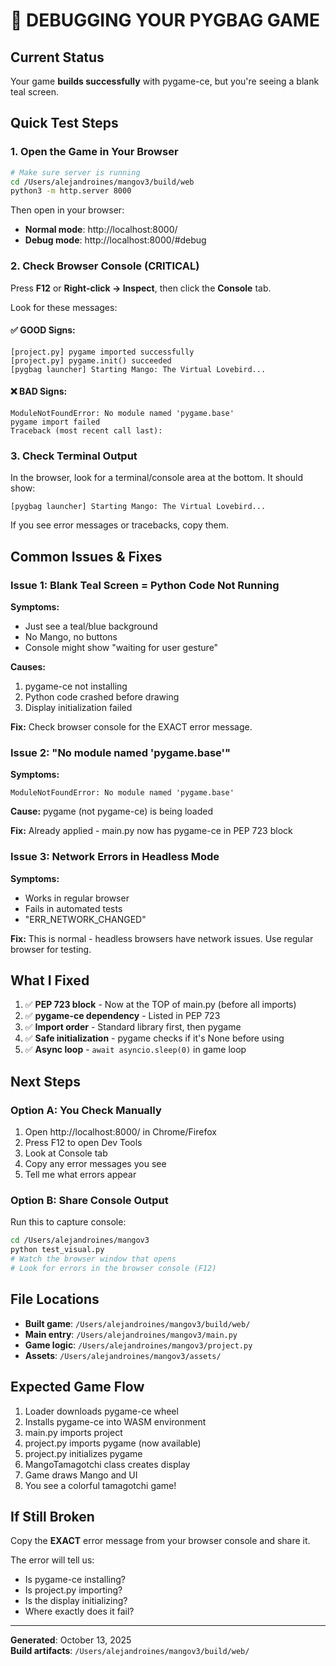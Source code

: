 # 🔧 DEBUGGING YOUR PYGBAG GAME

## Current Status

Your game **builds successfully** with pygame-ce, but you're seeing a blank teal screen.

## Quick Test Steps

### 1. Open the Game in Your Browser

```bash
# Make sure server is running
cd /Users/alejandroines/mangov3/build/web
python3 -m http.server 8000
```

Then open in your browser:
- **Normal mode**: http://localhost:8000/
- **Debug mode**: http://localhost:8000/#debug

### 2. Check Browser Console (CRITICAL)

Press **F12** or **Right-click → Inspect**, then click the **Console** tab.

Look for these messages:

#### ✅ GOOD Signs:
```
[project.py] pygame imported successfully
[project.py] pygame.init() succeeded
[pygbag launcher] Starting Mango: The Virtual Lovebird...
```

#### ❌ BAD Signs:
```
ModuleNotFoundError: No module named 'pygame.base'
pygame import failed
Traceback (most recent call last):
```

### 3. Check Terminal Output

In the browser, look for a terminal/console area at the bottom. It should show:
```
[pygbag launcher] Starting Mango: The Virtual Lovebird...
```

If you see error messages or tracebacks, copy them.

## Common Issues & Fixes

### Issue 1: Blank Teal Screen = Python Code Not Running

**Symptoms:**
- Just see a teal/blue background
- No Mango, no buttons
- Console might show "waiting for user gesture"

**Causes:**
1. pygame-ce not installing
2. Python code crashed before drawing
3. Display initialization failed

**Fix:**
Check browser console for the EXACT error message.

### Issue 2: "No module named 'pygame.base'"

**Symptoms:**
```
ModuleNotFoundError: No module named 'pygame.base'
```

**Cause:** pygame (not pygame-ce) is being loaded

**Fix:** Already applied - main.py now has pygame-ce in PEP 723 block

### Issue 3: Network Errors in Headless Mode

**Symptoms:**
- Works in regular browser
- Fails in automated tests
- "ERR_NETWORK_CHANGED"

**Fix:** This is normal - headless browsers have network issues. Use regular browser for testing.

## What I Fixed

1. ✅ **PEP 723 block** - Now at the TOP of main.py (before all imports)
2. ✅ **pygame-ce dependency** - Listed in PEP 723
3. ✅ **Import order** - Standard library first, then pygame
4. ✅ **Safe initialization** - pygame checks if it's None before using
5. ✅ **Async loop** - `await asyncio.sleep(0)` in game loop

## Next Steps

### Option A: You Check Manually

1. Open http://localhost:8000/ in Chrome/Firefox
2. Press F12 to open Dev Tools
3. Look at Console tab
4. Copy any error messages you see
5. Tell me what errors appear

### Option B: Share Console Output

Run this to capture console:
```bash
cd /Users/alejandroines/mangov3
python test_visual.py
# Watch the browser window that opens
# Look for errors in the browser console (F12)
```

## File Locations

- **Built game**: `/Users/alejandroines/mangov3/build/web/`
- **Main entry**: `/Users/alejandroines/mangov3/main.py`
- **Game logic**: `/Users/alejandroines/mangov3/project.py`
- **Assets**: `/Users/alejandroines/mangov3/assets/`

## Expected Game Flow

1. Loader downloads pygame-ce wheel
2. Installs pygame-ce into WASM environment
3. main.py imports project
4. project.py imports pygame (now available)
5. project.py initializes pygame
6. MangoTamagotchi class creates display
7. Game draws Mango and UI
8. You see a colorful tamagotchi game!

## If Still Broken

Copy the **EXACT** error message from your browser console and share it.

The error will tell us:
- Is pygame-ce installing?
- Is project.py importing?
- Is the display initializing?
- Where exactly does it fail?

---

**Generated**: October 13, 2025  
**Build artifacts**: `/Users/alejandroines/mangov3/build/web/`
